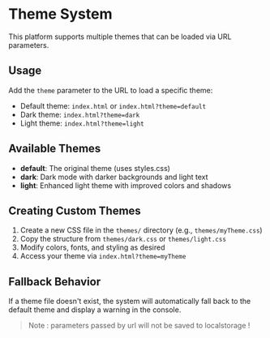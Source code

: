 
# Theme System

This platform supports multiple themes that can be loaded via URL parameters.

## Usage

Add the `theme` parameter to the URL to load a specific theme:

- Default theme: `index.html` or `index.html?theme=default`
- Dark theme: `index.html?theme=dark`
- Light theme: `index.html?theme=light`

## Available Themes

- **default**: The original theme (uses styles.css)
- **dark**: Dark mode with darker backgrounds and light text
- **light**: Enhanced light theme with improved colors and shadows

## Creating Custom Themes

1. Create a new CSS file in the `themes/` directory (e.g., `themes/myTheme.css`)
2. Copy the structure from `themes/dark.css` or `themes/light.css`
3. Modify colors, fonts, and styling as desired
4. Access your theme via `index.html?theme=myTheme`

## Fallback Behavior

If a theme file doesn't exist, the system will automatically fall back to the default theme and display a warning in the console.
> Note : parameters passed by url will not be saved to localstorage !